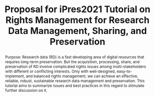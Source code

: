 ---
abstract: 'Purpose: Research data (RD) is a fast developing area of digital resources
  that requires long-term preservation. But the acquisition, processing, share, and
  preservation of RD involve complicated rights issues among multi-stakeholders with
  different or conflicting interests. Only with well-designed, easy-to-implement,
  and balanced rights management, we can achieve an effective, reliable, robust, sustainable
  research data management and preservation. This tutorial aims to summarize issues
  and best practices in this regard to stimulate further discussion on it.

  '
creators:
- Zhihong Sheng
- Zeyu Zhang
date: null
document_url: https://services.phaidra.univie.ac.at/api/object/o:1424937/download
grand_parent: iPRES
institutions:
- Computing and Networking Information Center, CAS
keywords:
- research data
- digital research
- management & sharing & preservation & publishing
- rights management
- data protection and data security
landing_page_url: https://phaidra.univie.ac.at/o:1424937
language: eng
layout: publication
license: CC BY 4.0 International
notes_url: null
parent: iPRES 2021
publication_type: paper
size: 93921
slides_url: null
source_name: iPRES
stream_url: null
title: Proposal for iPres2021 Tutorial on  Rights Management for Research Data Management,
  Sharing, and Preservation
year: 2021
---